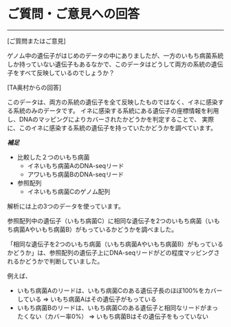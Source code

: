# ご質問・ご意見への回答
---

[ご質問またはご意見]

ゲノム中の遺伝子がはじめのデータの中にありましたが、一方のいもち病菌系統しか持っていない遺伝子もあるなかで、このデータはどうして両方の系統の遺伝子をすべて反映しているのでしょうか？

[TA奥村からの回答]

このデータは、両方の系統の遺伝子を全て反映したものではなく、イネに感染する系統のみのデータです。
イネに感染する系統にある遺伝子の座標情報を利用し、DNAのマッピングによりカバーされたかどうかを判定することで、
実際に、このイネに感染する系統の遺伝子を持っていたかどうかを調べています。


***補足***

- 比較した２つのいもち病菌
	- イネいもち病菌AのDNA-seqリード
	- アワいもち病菌BのDNA-seqリード
- 参照配列
	- イネいもち病菌Cのゲノム配列

解析には上の3つのデータを使っています。

参照配列中の遺伝子（いもち病菌C）に相同な遺伝子を2つのいもち病菌（いもち病菌Aやいもち病菌B）がもっているかどうかを調べました。

「相同な遺伝子を2つのいもち病菌（いもち病菌Aやいもち病菌B）がもっているかどうか」は、参照配列の遺伝子上にDNA-seqリードがどの程度マッピングされるかどうかで判断していました。

例えば、
- いもち病菌Aのリードは、いもち病菌Cのある遺伝子長のほぼ100%をカバーしている => いもち病菌Aはその遺伝子がもっている
- いもち病菌Bのリードは、いもち病菌Cのある遺伝子と相同なリードがまったくない（カバー率0%） => いもち病菌Bはその遺伝子をもっていない
